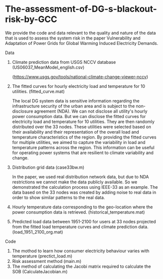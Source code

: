 # The-assessment-of-DG-s-blackout-risk-by-GCC

We provide the code and data relevant to the quality and nature of the data that is used to assess the system risk in the paper Vulnerability and Adaptation of Power Grids for Global Warming Induced Electricity Demands. 

Data
1) Climate prediction data from USGS NCCV database (US06037_MeanModel_english.csv)

   (https://www.usgs.gov/tools/national-climate-change-viewer-nccv) 

2) The fitted curves for hourly electricity load and temperature for 10 utilities.  (fitted_curve.mat)
   
   The local DG system data is sensitive information regarding the infrastructure security of the urban area and is subject to the non-disclosure agreement (NDA). We can not disclose all utility's hourly power consumption data. But we can disclose the fitted curves for electricity load and temperature for 10 utilities. They are then randomly distributed over the 33 nodes. These utilities were selected based on their availability and their representation of the overall load and temperature characteristics of the region. By providing the fitted curves for multiple utilities, we aimed to capture the variability in load and temperature patterns across the region. This information can be useful for operating power systems that are resilient to climate variability and change.

3) Distribution grid data (case33bw.m)
   
   In the paper, we used real distribution network data, but due to NDA restrictions we cannot make the data publicly available. So we demonstrated the calculation process using IEEE-33 as an example. The data based on the 33 nodes was created by adding noise to real data in order to show similar patterns to the real data.
   
4) Hourly temperature data corresponding to the geo-location where the power consumption data is retrieved. (historical_temperature.mat)

5) Predicted load data between 1951-2100 for users at 33 nodes projected from the fitted load temperature curves and climate prediction data. (load_1951_2100_org.mat)

Code
1) The mothod to learn how consumer electricity behaviour varies with temperature (prectict_load.m)
2) Risk assessment method (main.m)
3) The method of calculating the Jacobi matrix required to calculate the SOB (CalculateJacobian.m)
